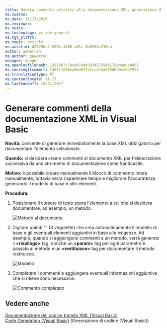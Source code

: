 ```yaml
---
title: Genera commenti relativi alla documentazione XML, generazione di codice (Visual Basic) | Documenti Microsoft
ms.custom: 
ms.date: 11/17/2016
ms.reviewer: 
ms.suite: 
ms.technology: vs-ide-general
ms.tgt_pltfrm: 
ms.topic: article
ms.assetid: d2025bd2-5984-4486-a61c-0a0933a735ea
author: gewarren
ms.author: gewarren
manager: ghogen
ms.openlocfilehash: 1291667c7acb47abe543d275549179abea0c8467
ms.sourcegitcommit: f40311056ea0b4677efcca74a285dbb0ce0e7974
ms.translationtype: MT
ms.contentlocale: it-IT
ms.lasthandoff: 10/31/2017
---
```

# <a name="generate-xml-documentation-comments-in-visual-basic"></a>Generare commenti della documentazione XML in Visual Basic
**Novità:** consente di generare immediatamente la base XML obbligatorio per documentare l'elemento selezionato. 

**Quando:** si desidera creare commenti al documento XML per l'elaborazione successiva da uno strumento di documentazione come Sandcastle.

**Motivo:** è possibile creare manualmente il blocco di commento intera manualmente, tuttavia verrà risparmiare tempo e migliorare l'accuratezza generando il modello di base e altri elementi. 

**Procedura:**

1. Posizionare il cursore di testo sopra l'elemento a cui che si desidera documentare, ad esempio, un metodo.

   ![Metodo al documento](media/doc_highlight.png)

1. Digitare quindi **' '** (3 virgolette) che crea automaticamente il modello di base e gli eventuali elementi aggiuntivi in base alle esigenze.  Ad esempio, quando si aggiungono commenti a un metodo, verrà generato il  **\<riepilogo\>**  tag, nonché un  **\<param\>**  tag per ogni parametro è passato al metodo e un  **\<restituisce\>**  tag per documentare il metodo restituisce.

   ![Modello](media/doc_preview.png)

1. Completare i commenti e aggiungere eventuali informazioni aggiuntive che si ritiene sono necessarie.

   ![Commento completato](media/doc_result.png)

## <a name="see-also"></a>Vedere anche
[Documentazione del codice tramite XML (Visual Basic)](/dotnet/visual-basic/programming-guide/program-structure/documenting-your-code-with-xml)  
[Code Generation (Visual Basic)](../code-generation-vb.md) (Generazione di codice (Visual Basic)) 